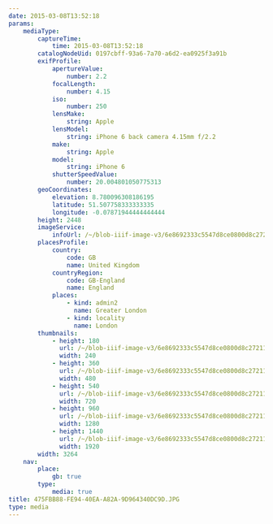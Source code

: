 ```yaml
---
date: 2015-03-08T13:52:18
params:
    mediaType:
        captureTime:
            time: 2015-03-08T13:52:18
        catalogNodeUid: 0197cbff-93a6-7a70-a6d2-ea0925f3a91b
        exifProfile:
            apertureValue:
                number: 2.2
            focalLength:
                number: 4.15
            iso:
                number: 250
            lensMake:
                string: Apple
            lensModel:
                string: iPhone 6 back camera 4.15mm f/2.2
            make:
                string: Apple
            model:
                string: iPhone 6
            shutterSpeedValue:
                number: 20.004801050775313
        geoCoordinates:
            elevation: 8.780096308186195
            latitude: 51.507758333333335
            longitude: -0.07871944444444444
        height: 2448
        imageService:
            infoUrl: /~/blob-iiif-image-v3/6e8692333c5547d8ce0800d8c27211a0eac865f59193b5e4eec1b47085d2808d/info.json
        placesProfile:
            country:
                code: GB
                name: United Kingdom
            countryRegion:
                code: GB-England
                name: England
            places:
                - kind: admin2
                  name: Greater London
                - kind: locality
                  name: London
        thumbnails:
            - height: 180
              url: /~/blob-iiif-image-v3/6e8692333c5547d8ce0800d8c27211a0eac865f59193b5e4eec1b47085d2808d/full/240%2C180/0/default.jpg
              width: 240
            - height: 360
              url: /~/blob-iiif-image-v3/6e8692333c5547d8ce0800d8c27211a0eac865f59193b5e4eec1b47085d2808d/full/480%2C360/0/default.jpg
              width: 480
            - height: 540
              url: /~/blob-iiif-image-v3/6e8692333c5547d8ce0800d8c27211a0eac865f59193b5e4eec1b47085d2808d/full/720%2C540/0/default.jpg
              width: 720
            - height: 960
              url: /~/blob-iiif-image-v3/6e8692333c5547d8ce0800d8c27211a0eac865f59193b5e4eec1b47085d2808d/full/1280%2C960/0/default.jpg
              width: 1280
            - height: 1440
              url: /~/blob-iiif-image-v3/6e8692333c5547d8ce0800d8c27211a0eac865f59193b5e4eec1b47085d2808d/full/1920%2C1440/0/default.jpg
              width: 1920
        width: 3264
    nav:
        place:
            gb: true
        type:
            media: true
title: 475FBB88-FE94-40EA-A82A-9D964340DC9D.JPG
type: media
---
```

